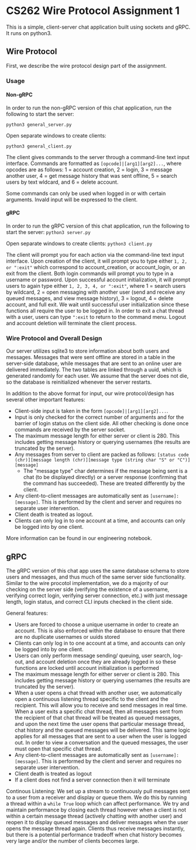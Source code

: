 # CS262 Wire Protocol Assignment 1

This is a simple, client-server chat application built using sockets and gRPC. It runs on python3. 

## Wire Protocol

First, we describe the wire protocol design part of the assignment. 

### Usage
#### Non-gRPC
In order to run the non-gRPC version of this chat application, run the following to start the server:

`python3 general_server.py`

Open separate windows to create clients:

`python3 general_client.py`

The client gives commands to the server through a command-line text input interface. Commands are formatted as `[opcode]|[arg1][arg2]...`, where opcodes are as follows: 1 = account creation, 2 = login, 3 = message another user, 4 = get message history that was sent offline, 5 = search users by text wldcard, and 6 = delete account.

Some commands can only be used when logged in or with certain arguments. Invald input will be expressed to the client.

#### gRPC
In order to run the gRPC version of this chat application, run the following to start the server:
`python3 server.py`

Open separate windows to create clients:
`python3 client.py`

The client will prompt you for each action via the command-line text input interface.  Upon creation of the client, it will prompt you to type either `1, 2, or ":exit"` which correspond to account_creation, or account_login, or an exit from the client.  Both login commands will prompt you to type in a username or password.  Upon successful account initialization, it will prompt users to again type either `1, 2, 3, 4, or ":exit"`, where 1 = search users by wildcard, 2 = open messaging with another user (send and receive any queued messages, and view message history), 3 = logout, 4 = delete account, and full exit.  We wait until successful user initialization since these functions all require the user to be logged in.  In order to exit a chat thread with a user, users can type `":exit` to return to the command menu.  Logout and account deletion will terminate the client process.

### Wire Protocol and Overall Design

Our server utilizes sqlite3 to store information about both users and messages. Messages that were sent offline are stored in a table in the server-side database, while messages that are sent to an online user are delivered immediately. The two tables are linked through a uuid, which is generated randomly for each user. We assume that the server does not die, so the database is reinitialized whenever the server restarts.

In addition to the above format for input, our wire protocol/design has several other important features:

* Client-side input is taken in the form `[opcode]|[arg1][arg2]...`.
* Input is only checked for the correct number of arguments and for the barrier of login status on the client side. All other checking is done once commands are received by the server socket.
* The maximum message length for either server or client is 280. This includes getting message history or querying usernames (the results are truncated by the server).
* Any messages from server to client are packed as follows: `[status code (chr)][message length (chr)][message type (string char "S" or "C")][message]`
    * The "message type" char determines if the message being sent is a chat (to be displayed directly) or a server response (confirming that the command has succeeded). These are treated differently by the client.
* Any client-to-client messages are automatically sent as `[username]:[message]`. This is performed by the client and server and requires no separate user intervention.
* Client death is treated as logout.
* Clients can only log in to one account at a time, and accounts can only be logged into by one client.

More information can be found in our engineering notebook.

## gRPC

The gRPC version of this chat app uses the same database schema to store users and messages, and thus much of the same server side functionality.  Similar to the wire procotol implementation, we do a majority of our checking on the server side (verifying the existence of a username, verifying correct login, verifying server connection, etc.) with just message length, login status, and correct CLI inputs checked in the client side.

General features:
* Users are forced to choose a unique username in order to create an account.  This is also enforced within the database to ensure that there are no duplicate usernames or uuids stored
* Clients can only log in to one account at a time, and accounts can only be logged into by one client.
* Users can only perform message sending/ queuing, user search, log-out, and account deletion once they are already logged in so these functions are locked until account initialization is performed
* The maximum message length for either server or client is 280. This includes getting message history or querying usernames (the results are truncated by the server).
* When a user opens a chat thread with another user, we automatically open a continuous listening thread specific to the client and the recipient.  This will allow you to receive and send messages in real time.  When a user exits a specific chat thread, then all messages sent from the recipient of that chat thread will be treated as queued messages, and upon the next time the user opens that particular message thread, chat history and the queued messages will be delivered.  This same logic applies for all messages that are sent to a user when the user is logged out.  In order to view a conversation and the queued messages, the user must open that specific chat thread.
* Any client-to-client messages are automatically sent as `[username]:[message]`. This is performed by the client and server and requires no separate user intervention.
* Client death is treated as logout
* If a client does not find a server connection then it will terminate

Continous Listening:
We set up a stream to continuously pull messages sent to a user from a receiver and display or queue them.  We do this by running a thread within a ```while True``` loop which can affect performance.  We try and maintain performance by closing each thread however when a client is not within a certain message thread (actively chatting with another user) and reopen it to display queued messages and deliver messages when the user opens the message thread again.  Clients thus receive messages instantly, but there is a potential performance tradeoff when chat history becomes very large and/or the number of clients becomes large.





